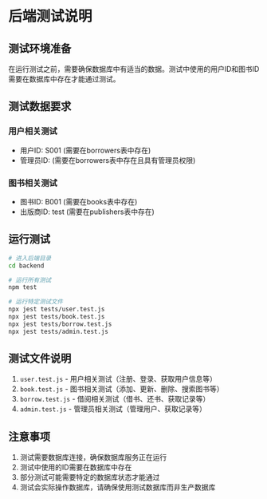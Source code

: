 # 后端测试说明

## 测试环境准备

在运行测试之前，需要确保数据库中有适当的数据。测试中使用的用户ID和图书ID需要在数据库中存在才能通过测试。

## 测试数据要求

### 用户相关测试
- 用户ID: S001 (需要在borrowers表中存在)
- 管理员ID: (需要在borrowers表中存在且具有管理员权限)

### 图书相关测试
- 图书ID: B001 (需要在books表中存在)
- 出版商ID: test (需要在publishers表中存在)

## 运行测试

```bash
# 进入后端目录
cd backend

# 运行所有测试
npm test

# 运行特定测试文件
npx jest tests/user.test.js
npx jest tests/book.test.js
npx jest tests/borrow.test.js
npx jest tests/admin.test.js
```

## 测试文件说明

1. `user.test.js` - 用户相关测试（注册、登录、获取用户信息等）
2. `book.test.js` - 图书相关测试（添加、更新、删除、搜索图书等）
3. `borrow.test.js` - 借阅相关测试（借书、还书、获取记录等）
4. `admin.test.js` - 管理员相关测试（管理用户、获取记录等）

## 注意事项

1. 测试需要数据库连接，确保数据库服务正在运行
2. 测试中使用的ID需要在数据库中存在
3. 部分测试可能需要特定的数据库状态才能通过
4. 测试会实际操作数据库，请确保使用测试数据库而非生产数据库
